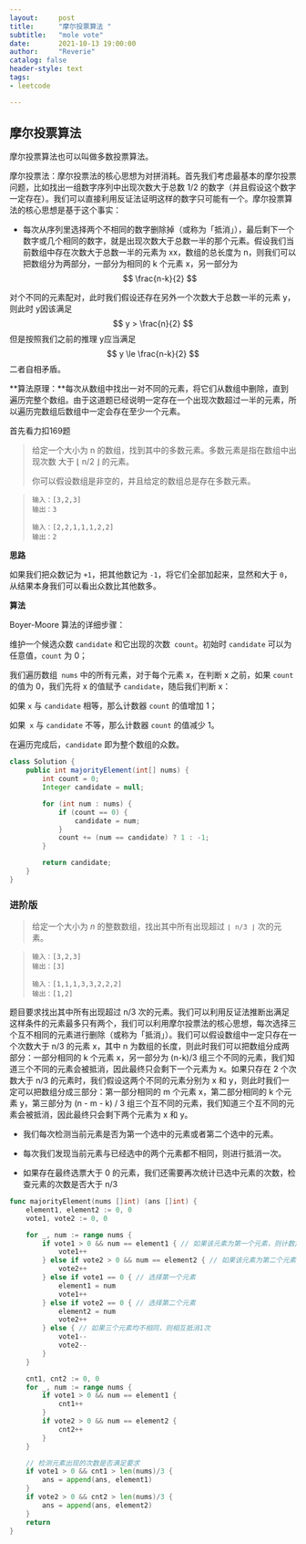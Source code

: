 ```yaml
---
layout:     post
title:      "摩尔投票算法 "
subtitle:   "mole vote"
date:       2021-10-13 19:00:00
author:     "Reverie"
catalog: false
header-style: text
tags:
- leetcode

---
```


## 摩尔投票算法

摩尔投票算法也可以叫做多数投票算法。

摩尔投票法：摩尔投票法的核心思想为对拼消耗。首先我们考虑最基本的摩尔投票问题，比如找出一组数字序列中出现次数大于总数 1/2 的数字（并且假设这个数字一定存在）。我们可以直接利用反证法证明这样的数字只可能有一个。摩尔投票算法的核心思想是基于这个事实：

- 每次从序列里选择两个不相同的数字删除掉（或称为「抵消」），最后剩下一个数字或几个相同的数字，就是出现次数大于总数一半的那个元素。假设我们当前数组中存在次数大于总数一半的元素为 xx，数组的总长度为 n，则我们可以把数组分为两部分，一部分为相同的 k 个元素 x，另一部分为 
  $$
  \frac{n-k}{2}
  $$

 对个不同的元素配对，此时我们假设还存在另外一个次数大于总数一半的元素 y，则此时 y因该满足 
$$
y > \frac{n}{2}
$$
 但是按照我们之前的推理 y应当满足 
$$
y \le \frac{n-k}{2}
$$
二者自相矛盾。

**算法原理：**每次从数组中找出一对不同的元素，将它们从数组中删除，直到遍历完整个数组。由于这道题已经说明一定存在一个出现次数超过一半的元素，所以遍历完数组后数组中一定会存在至少一个元素。

首先看力扣169题

[多数元素]: https://leetcode-cn.com/problems/majority-element/	"多数元素"

>给定一个大小为 n 的数组，找到其中的多数元素。多数元素是指在数组中出现次数 大于 ⌊ n/2 ⌋ 的元素。
>
>你可以假设数组是非空的，并且给定的数组总是存在多数元素。
>

> ```
> 输入：[3,2,3]
> 输出：3
> 
> 输入：[2,2,1,1,1,2,2]
> 输出：2
> ```

**思路**

如果我们把众数记为 `+1`，把其他数记为 `-1`，将它们全部加起来，显然和大于 `0`，从结果本身我们可以看出众数比其他数多。

**算法**

Boyer-Moore 算法的详细步骤：

维护一个候选众数 `candidate` 和它出现的次数` count`。初始时 `candidate` 可以为任意值，`count` 为 0；

我们遍历数组` nums` 中的所有元素，对于每个元素 x，在判断 x 之前，如果 `count` 的值为 0，我们先将 x 的值赋予 `candidate`，随后我们判断 x：

如果 `x` 与 `candidate` 相等，那么计数器 `count` 的值增加 1；

如果` x` 与 `candidate` 不等，那么计数器 `count` 的值减少 1。

在遍历完成后，`candidate` 即为整个数组的众数。

```java
class Solution {
    public int majorityElement(int[] nums) {
        int count = 0;
        Integer candidate = null;

        for (int num : nums) {
            if (count == 0) {
                candidate = num;
            }
            count += (num == candidate) ? 1 : -1;
        }

        return candidate;
    }
}
```



### 进阶版

[多数元素II]: https://leetcode-cn.com/problems/majority-element-ii/

> 给定一个大小为 *n* 的整数数组，找出其中所有出现超过 `⌊ n/3 ⌋` 次的元素。

> ```
> 输入：[3,2,3]
> 输出：[3]
> 
> 输入：[1,1,1,3,3,2,2,2]
> 输出：[1,2]
> ```

题目要求找出其中所有出现超过 n/3 次的元素。我们可以利用反证法推断出满足这样条件的元素最多只有两个，我们可以利用摩尔投票法的核心思想，每次选择三个互不相同的元素进行删除（或称为「抵消」）。我们可以假设数组中一定只存在一个次数大于 n/3 的元素 x，其中 n 为数组的长度，则此时我们可以把数组分成两部分：一部分相同的 k 个元素 x，另一部分为 (n-k)/3 组三个不同的元素，我们知道三个不同的元素会被抵消，因此最终只会剩下一个元素为 x。如果只存在 2 个次数大于 n/3 的元素时，我们假设这两个不同的元素分别为 x 和 y，则此时我们一定可以把数组分成三部分：第一部分相同的 m 个元素 x，第二部分相同的 k 个元素 y，第三部分为 (n - m - k) / 3 组三个互不同的元素，我们知道三个互不同的元素会被抵消，因此最终只会剩下两个元素为 x 和 y。

- 我们每次检测当前元素是否为第一个选中的元素或者第二个选中的元素。

- 每次我们发现当前元素与已经选中的两个元素都不相同，则进行抵消一次。

- 如果存在最终选票大于 0 的元素，我们还需要再次统计已选中元素的次数，检查元素的次数是否大于 n/3

```go
func majorityElement(nums []int) (ans []int) {
    element1, element2 := 0, 0
    vote1, vote2 := 0, 0

    for _, num := range nums {
        if vote1 > 0 && num == element1 { // 如果该元素为第一个元素，则计数加1
            vote1++
        } else if vote2 > 0 && num == element2 { // 如果该元素为第二个元素，则计数加1
            vote2++
        } else if vote1 == 0 { // 选择第一个元素
            element1 = num
            vote1++
        } else if vote2 == 0 { // 选择第二个元素
            element2 = num
            vote2++
        } else { // 如果三个元素均不相同，则相互抵消1次
            vote1--
            vote2--
        }
    }

    cnt1, cnt2 := 0, 0
    for _, num := range nums {
        if vote1 > 0 && num == element1 {
            cnt1++
        }
        if vote2 > 0 && num == element2 {
            cnt2++
        }
    }

    // 检测元素出现的次数是否满足要求
    if vote1 > 0 && cnt1 > len(nums)/3 {
        ans = append(ans, element1)
    }
    if vote2 > 0 && cnt2 > len(nums)/3 {
        ans = append(ans, element2)
    }
    return
}
```

